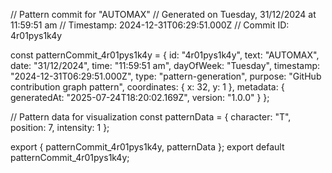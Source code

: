 // Pattern commit for "AUTOMAX"
// Generated on Tuesday, 31/12/2024 at 11:59:51 am
// Timestamp: 2024-12-31T06:29:51.000Z
// Commit ID: 4r01pys1k4y

const patternCommit_4r01pys1k4y = {
  id: "4r01pys1k4y",
  text: "AUTOMAX",
  date: "31/12/2024",
  time: "11:59:51 am",
  dayOfWeek: "Tuesday",
  timestamp: "2024-12-31T06:29:51.000Z",
  type: "pattern-generation",
  purpose: "GitHub contribution graph pattern",
  coordinates: {
    x: 32,
    y: 1
  },
  metadata: {
    generatedAt: "2025-07-24T18:20:02.169Z",
    version: "1.0.0"
  }
};

// Pattern data for visualization
const patternData = {
  character: "T",
  position: 7,
  intensity: 1
};

export { patternCommit_4r01pys1k4y, patternData };
export default patternCommit_4r01pys1k4y;
